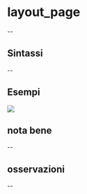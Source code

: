 # layout_page

--

## Sintassi

--

## Esempi

![](/img/variabili/layout_page/layout_page1.png)

## nota bene

--

## osservazioni

--